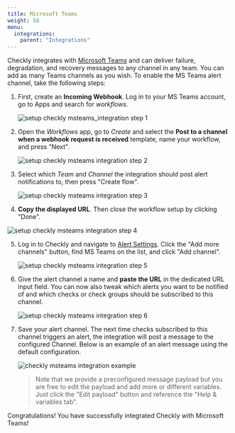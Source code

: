 ```yaml
---
title: Microsoft Teams
weight: 58
menu:
  integrations:
    parent: "Integrations"
---
```


Checkly integrates with [Microsoft Teams](https://www.microsoft.com/en/microsoft-365/microsoft-teams/free) and can 
deliver failure, degradation, and recovery messages to any channel in any team. You can add as many Teams channels as you wish.
To enable the MS Teams alert channel, take the following steps:

1. First, create an **Incoming Webhook**. Log in to your MS Teams account, go to Apps and search for *workflows*.
   
   ![setup checkly msteams_integration step 1](/docs/images/integrations/msteams/msteams_step1.png)

2. Open the *Workflows* app, go to *Create* and select the **Post to a channel when a webhook request is received** template, name your workflow, and press "Next".

   ![setup checkly msteams integration step 2](/docs/images/integrations/msteams/msteams_step2.png)

3. Select which *Team* and *Channel* the integration should post alert notifications to, then press "Create flow".

   ![setup checkly msteams integration step 3](/docs/images/integrations/msteams/msteams_step3.png)

4.  **Copy the displayed URL**. Then close the workflow setup by clicking "Done".

   ![setup checkly msteams integration step 4](/docs/images/integrations/msteams/msteams_step4.png)

   
5. Log in to Checkly and navigate to [Alert Settings](https://app.checklyhq.com/alert-settings/). 
   Click the "Add more channels" button, find MS Teams on the list, and click "Add channel".

   ![setup checkly msteams integration step 5](/docs/images/integrations/msteams/msteams_step5.png)


6. Give the alert channel a name and **paste the URL** in the dedicated URL input field. You can now also tweak
which alerts you want to be notified of and which checks or check groups should be subscribed to this channel.

   ![setup checkly msteams integration step 6](/docs/images/integrations/msteams/msteams_step6.png)

7. Save your alert channel. The next time checks subscribed to this channel triggers an alert, the integration will post a message to the configured Channel. 
Below is an example of an alert message using the default configuration.

   ![checkly msteams integration example](/docs/images/integrations/msteams/msteams_step7.png)

   > Note that we provide a preconfigured message payload but you are free to edit the payload and add more or different
   > variables. Just click the "Edit payload" button and reference the "Help & variables tab".

Congratulations! You have successfully integrated Checkly with Microsoft Teams!
